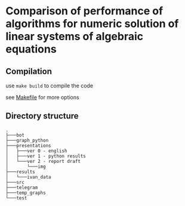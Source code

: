 # Comparison of performance of algorithms for numeric solution of linear systems of algebraic equations


## Compilation

use `make build` to compile the code

see [Makefile](Makefile) for more options


## Directory structure

    .
    ├───bot
	├───graph_python
	├───presentations
	│   ├───ver 0 - english
	│   ├───ver 1 - python results
	│   └───ver 2 - report draft
	│       └───img
	├───results
	│   └───ivan_data
	├───src
	├───telegram
	├───temp_graphs
	└───test
